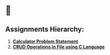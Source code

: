 # 🌳

## Assignments Hierarchy:

1. **[Calculator Problem Statement](https://github.com/akash2061/potential-meme/tree/main/Assignment_1)**
2. **[CRUD Operations in File using C Language](https://github.com/akash2061/potential-meme/tree/main/Assignment_2)**
